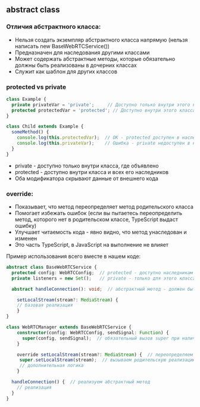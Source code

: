 ## abstract class
### Отличия абстрактного класса:

- Нельзя создать экземпляр абстрактного класса напрямую (нельзя написать new BaseWebRTCService())
- Предназначен для наследования другими классами
- Может содержать абстрактные методы, которые обязательно должны быть реализованы в дочерних классах
- Служит как шаблон для других классов


### protected vs private

```typescript
class Example {
  private privateVar = 'private';     // Доступно только внутри этого класса
  protected protectedVar = 'protected'; // Доступно внутри этого класса и всех его наследников
}

class Child extends Example {
  someMethod() {
    console.log(this.protectedVar);  // ОК - protected доступен в наследнике
    console.log(this.privateVar);    // Ошибка - private недоступен в наследнике
  }
}
```

- private - доступно только внутри класса, где объявлено
- protected - доступно внутри класса и всех его наследников
- Оба модификатора скрывают данные от внешнего кода


### override:

- Показывает, что метод переопределяет метод родительского класса
- Помогает избежать ошибок (если вы пытаетесь переопределить метод, которого нет в родительском классе, TypeScript выдаст ошибку)
- Улучшает читаемость кода - явно видно, что метод унаследован и изменен
- Это часть TypeScript, в JavaScript на выполнение не влияет

Пример использования всего вместе в нашем коде:
```typescript
abstract class BaseWebRTCService {
  protected config: WebRTCConfig;  // protected - доступно наследникам
  private listeners = new Set();   // private - только для этого класса

  abstract handleConnection(): void;  // абстрактный метод - должен быть реализован наследниками

    setLocalStream(stream?: MediaStream) {
    // базовая реализация
    }
}

class WebRTCManager extends BaseWebRTCService {
    constructor(config: WebRTCConfig, sendSignal: Function) {
      super(config, sendSignal);  // обязательный вызов super при наличии конструктора
    }

    override setLocalStream(stream?: MediaStream) {  // переопределяем метод родителя
     super.setLocalStream(stream);  // вызываем родительскую реализацию
     // дополнительная логика
    }

  handleConnection() {  // реализуем абстрактный метод
    // реализация
  }
}

```
